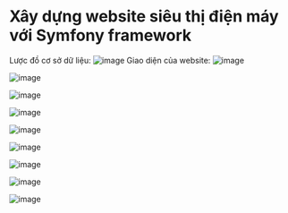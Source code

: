 # Xây dựng website siêu thị điện máy với Symfony framework
Lược đồ cơ sở dữ liệu:
![image](https://github.com/TruongVuHuy1412/cn-da20tta-truongvuhuy-websitedienmay-symfonyframework/assets/112933002/c0ecf962-4d5a-49f0-a5b7-471a7ca5cfc7)
Giao diện của website:
![image](https://github.com/TruongVuHuy1412/cn-da20tta-truongvuhuy-websitedienmay-symfonyframework/assets/112933002/b7ea77ef-cfb5-4e1c-b6a4-663f1c0f1ab9)

![image](https://github.com/TruongVuHuy1412/cn-da20tta-truongvuhuy-websitedienmay-symfonyframework/assets/112933002/e05a94a5-e113-4e05-91b1-dae22d05c079)

![image](https://github.com/TruongVuHuy1412/cn-da20tta-truongvuhuy-websitedienmay-symfonyframework/assets/112933002/da848e24-7d11-47e1-b2f7-cdd7454019ee)

![image](https://github.com/TruongVuHuy1412/cn-da20tta-truongvuhuy-websitedienmay-symfonyframework/assets/112933002/10fd99ba-a9f5-4d97-927e-273924b87e0a)

![image](https://github.com/TruongVuHuy1412/cn-da20tta-truongvuhuy-websitedienmay-symfonyframework/assets/112933002/a39ebb11-18d0-46dc-a0b8-f6115619a03e)

![image](https://github.com/TruongVuHuy1412/cn-da20tta-truongvuhuy-websitedienmay-symfonyframework/assets/112933002/fcfbfcbe-7754-4c9e-803a-0153e29ce624)

![image](https://github.com/TruongVuHuy1412/cn-da20tta-truongvuhuy-websitedienmay-symfonyframework/assets/112933002/50b911f4-e1a3-4f9f-9c76-48e65586d41d)

![image](https://github.com/TruongVuHuy1412/cn-da20tta-truongvuhuy-websitedienmay-symfonyframework/assets/112933002/e9a14dfc-128a-4035-a1ac-ac0a6c276e14)

![image](https://github.com/TruongVuHuy1412/cn-da20tta-truongvuhuy-websitedienmay-symfonyframework/assets/112933002/b4ebd0ac-dfda-4804-9388-147616116b0d)







